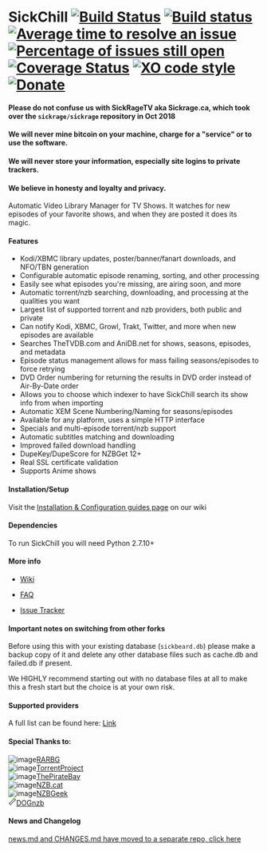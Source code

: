 SickChill [![Build Status](https://travis-ci.org/SickChill/SickChill.svg?branch=master)](https://travis-ci.org/SickChill/SickChill) [![Build status](https://ci.appveyor.com/api/projects/status/s8bb0iqroecnhya2/branch/master?svg=true)](https://ci.appveyor.com/project/miigotu/SickChill/branch/master) [![Average time to resolve an issue](https://isitmaintained.com/badge/resolution/SickChill/SickChill.svg)](https://isitmaintained.com/project/SickChill/SickChill "Average time to resolve an issue") [![Percentage of issues still open](https://isitmaintained.com/badge/open/SickChill/SickChill.svg)](https://isitmaintained.com/project/SickChill/SickChill "Percentage of issues still open") [![Coverage Status](https://codecov.io/gh/SickChill/SickChill/branch/master/graph/badge.svg)](https://codecov.io/gh/SickChill/SickChill) [![XO code style](https://img.shields.io/badge/code_style-XO-5ed9c7.svg)](https://github.com/sindresorhus/xo) [![Donate](https://img.shields.io/badge/donations-appreciated-green.svg)](https://github.com/SickChill/SickChill/wiki/Donations)
====================================================================================================================================================================================================================================================================================================================================================================================================================================================================================================================================================================================================================================================================================================================================================================================================================================================================

#### Please do not confuse us with SickRageTV aka Sickrage.ca, which took over the `sickrage/sickrage` repository in Oct 2018
#### We will never mine bitcoin on your machine, charge for a "service" or to use the software.
#### We will never store your information, especially site logins to private trackers.
#### We believe in honesty and loyalty and privacy.

Automatic Video Library Manager for TV Shows. It watches for new episodes of your favorite shows, and when they are posted it does its magic.

#### Features
 - Kodi/XBMC library updates, poster/banner/fanart downloads, and NFO/TBN generation
 - Configurable automatic episode renaming, sorting, and other processing
 - Easily see what episodes you're missing, are airing soon, and more
 - Automatic torrent/nzb searching, downloading, and processing at the qualities you want
 - Largest list of supported torrent and nzb providers, both public and private
 - Can notify Kodi, XBMC, Growl, Trakt, Twitter, and more when new episodes are available
 - Searches TheTVDB.com and AniDB.net for shows, seasons, episodes, and metadata
 - Episode status management allows for mass failing seasons/episodes to force retrying
 - DVD Order numbering for returning the results in DVD order instead of Air-By-Date order
 - Allows you to choose which indexer to have SickChill search its show info from when importing
 - Automatic XEM Scene Numbering/Naming for seasons/episodes
 - Available for any platform, uses a simple HTTP interface
 - Specials and multi-episode torrent/nzb support
 - Automatic subtitles matching and downloading
 - Improved failed download handling
 - DupeKey/DupeScore for NZBGet 12+
 - Real SSL certificate validation
 - Supports Anime shows

#### Installation/Setup

Visit the [Installation & Configuration guides page](https://github.com/SickChill/SickChill/wiki/Installation-&-Configuration-Guides) on our wiki

#### Dependencies

To run SickChill you will need Python 2.7.10+

#### More info

* [Wiki](https://github.com/SickChill/SickChill/wiki)

* [FAQ](https://github.com/SickChill/SickChill/wiki/FAQ%27s-and-Fixes)

* [Issue Tracker](https://github.com/SickChill/SickChill/issues)

#### Important notes on switching from other forks

Before using this with your existing database (`sickbeard.db`) please make a backup copy of it and delete any other database files such as cache.db and failed.db if present.

We HIGHLY recommend starting out with no database files at all to make this a fresh start but the choice is at your own risk.

#### Supported providers

A full list can be found here: [Link](https://github.com/SickChill/SickChill/wiki/SickChill-Search-Providers)

#### Special Thanks to:
![image](https://rarbg.com/favicon.ico)[RARBG](https://rarbg.to)  
![image](https://torrentproject2.se/favicon.ico)[TorrentProject](https://torrentproject.se/about)  
![image](https://thepiratebay.org/favicon.ico)[ThePirateBay](https://thepiratebay.se/)  
![image](https://nzb.cat/favicon.ico)[NZB.cat](https://nzb.cat/)  
![image](https://nzbgeek.info/favicon.ico)[NZBGeek](https://nzbgeek.info)  
![image](https://raw.githubusercontent.com/SickChill/SickChill/master/gui/slick/images/providers/dognzb.png)[DOGnzb](dognzb.cr)  

#### News and Changelog
[news.md and CHANGES.md have moved to a separate repo, click here](https://github.com/SickChill/SickChill.github.io)
